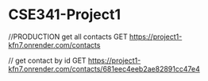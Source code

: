 # CSE341-Project1

//PRODUCTION get all contacts GET https://project1-kfn7.onrender.com/contacts

// get contact by id GET https://project1-kfn7.onrender.com/contacts/681eec4eeb2ae82891cc47e4

